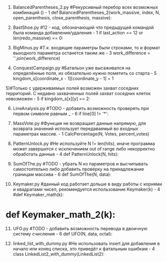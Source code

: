 1) BalancedParentheses_2.py
#Рекурсивный перебор всех возможных комбинаций () - 1
def BalancedParentheses_2(work_massive, index, N, open_parenthesis, close_parenthesis, massive):

2) BastShoe.py
#12 - код, обозначающий что предыдущей командой была команда добавления/удаления - 1
if last_action == 12 or len(redo_massive) == 0:

3) BigMinus.py
#Т.к. входящие параметры были строками, то и формат выходного параметра останется таким же - 3
work_difference = ''.join(work_difference)

4) ConquestCampaign.py
#Батальон уже высаживался на определённые поля, их обязательно нужно пометить со старта - 5
kingdom_s[coordinate_x - 1][coordinate_y - 1] = 1

5)#Только с удерживаемых полей возможен захват соседних территорий. С недавно захваченных полей захват соседних клеток невозможен - 5
if kingdom_s[x][y] == 2:

6) LineAnalysis.py
#TODO - добавить возможность проверять при первом символе равным _ - 6
if line[0] != '*':

7) MassVote.py
#Функция не возвращает данные напрямую, для возврата значений использует передаваемый во входных параметрах массив. - 1
CalcPercentage(N, Votes, percent_votes)

8) PatternUnlock.py
#Не используйте N != len(hits), иначе программа может завершится с исключением out of range либо некорректно обработать данные - 4
def PatternUnlock(N, hits):

9) SumOfThe.py
#TODO - убрать N из параметров и высчитывать самостоятельно либо добавить проверку на принадлежание границам массива - 6
def SumOfThe(N, data):

10) Keymaker.py
#данный код работает дольше в виду работы с корнями и квадратами чисел, рекомендуется использование Keymaker(k) - 4
#def Keymaker_math(k):
# def Keymaker_math_2(k):

11) UFO.py
#TODO - добавить возможность перевода в двоичную систему счисления - 6
def UFO(N, data, octal):

12) linked_list_with_dummy.py
#Не использовать insert для добавления в начало или конец списка, это приведёт к фатальным ошибкам - 4
class LinkedList2_with_dummy(LinkedList2):